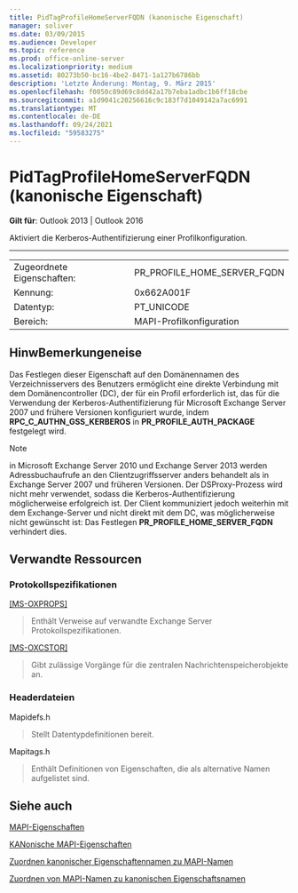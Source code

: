 ```yaml
---
title: PidTagProfileHomeServerFQDN (kanonische Eigenschaft)
manager: soliver
ms.date: 03/09/2015
ms.audience: Developer
ms.topic: reference
ms.prod: office-online-server
ms.localizationpriority: medium
ms.assetid: 80273b50-bc16-4be2-8471-1a127b6786bb
description: 'Letzte Änderung: Montag, 9. März 2015'
ms.openlocfilehash: f0050c89d69c8dd42a17b7eba1adbc1b6ff18cbe
ms.sourcegitcommit: a1d9041c20256616c9c183f7d1049142a7ac6991
ms.translationtype: MT
ms.contentlocale: de-DE
ms.lasthandoff: 09/24/2021
ms.locfileid: "59583275"
---
```

# <a name="pidtagprofilehomeserverfqdn-canonical-property"></a>PidTagProfileHomeServerFQDN (kanonische Eigenschaft)

  
  
**Gilt für**: Outlook 2013 | Outlook 2016 
  
Aktiviert die Kerberos-Authentifizierung einer Profilkonfiguration.
  
****

|||
|:-----|:-----|
|Zugeordnete Eigenschaften:  <br/> |PR_PROFILE_HOME_SERVER_FQDN  <br/> |
|Kennung:  <br/> |0x662A001F  <br/> |
|Datentyp:  <br/> |PT_UNICODE  <br/> |
|Bereich:  <br/> |MAPI-Profilkonfiguration  <br/> |
   
## <a name="remarks"></a>HinwBemerkungeneise

Das Festlegen dieser Eigenschaft auf den Domänennamen des Verzeichnisservers des Benutzers ermöglicht eine direkte Verbindung mit dem Domänencontroller (DC), der für ein Profil erforderlich ist, das für die Verwendung der Kerberos-Authentifizierung für Microsoft Exchange Server 2007 und frühere Versionen konfiguriert wurde, indem **RPC_C_AUTHN_GSS_KERBEROS** in **PR_PROFILE_AUTH_PACKAGE** festgelegt wird.
  
> [!NOTE]
> in Microsoft Exchange Server 2010 und Exchange Server 2013 werden Adressbuchaufrufe an den Clientzugriffsserver anders behandelt als in Exchange Server 2007 und früheren Versionen. Der DSProxy-Prozess wird nicht mehr verwendet, sodass die Kerberos-Authentifizierung möglicherweise erfolgreich ist. Der Client kommuniziert jedoch weiterhin mit dem Exchange-Server und nicht direkt mit dem DC, was möglicherweise nicht gewünscht ist: Das Festlegen **PR_PROFILE_HOME_SERVER_FQDN** verhindert dies. 
  
## <a name="related-resources"></a>Verwandte Ressourcen

### <a name="protocol-specifications"></a>Protokollspezifikationen

[[MS-OXPROPS]](https://msdn.microsoft.com/library/f6ab1613-aefe-447d-a49c-18217230b148%28Office.15%29.aspx)
  
> Enthält Verweise auf verwandte Exchange Server Protokollspezifikationen.
    
[[MS-OXCSTOR]](https://msdn.microsoft.com/library/d42ed1e0-3e77-4264-bd59-7afc583510e2%28Office.15%29.aspx)
  
> Gibt zulässige Vorgänge für die zentralen Nachrichtenspeicherobjekte an.
    
### <a name="header-files"></a>Headerdateien

Mapidefs.h
  
> Stellt Datentypdefinitionen bereit.
    
Mapitags.h
  
> Enthält Definitionen von Eigenschaften, die als alternative Namen aufgelistet sind.
    
## <a name="see-also"></a>Siehe auch



[MAPI-Eigenschaften](mapi-properties.md)
  
[KANonische MAPI-Eigenschaften](mapi-canonical-properties.md)
  
[Zuordnen kanonischer Eigenschaftennamen zu MAPI-Namen](mapping-canonical-property-names-to-mapi-names.md)
  
[Zuordnen von MAPI-Namen zu kanonischen Eigenschaftsnamen](mapping-mapi-names-to-canonical-property-names.md)

